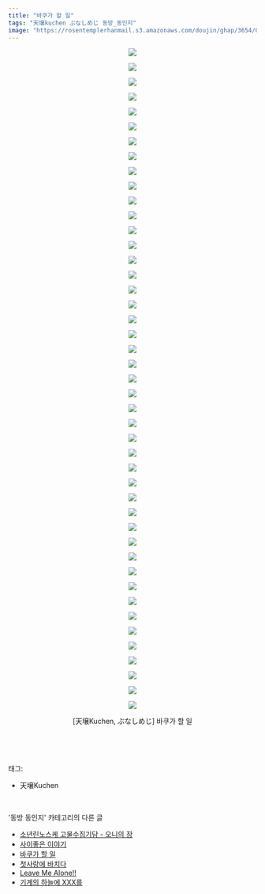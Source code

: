 ```yaml
---
title: "바쿠가 할 일"
tags: "天壌kuchen ぶなしめじ 동방_동인지"
image: "https://rosentemplerhanmail.s3.amazonaws.com/doujin/ghap/3654/001.jpg"
---
```

<div class="article">
<p style="text-align: center; clear: none; float: none;"><img src="{{ site.imgserver11 }}/ghap/3654/001.jpg"/></p>
<p style="text-align: center; clear: none; float: none;"><img src="{{ site.imgserver11 }}/ghap/3654/002.jpg"/></p>
<p style="text-align: center; clear: none; float: none;"><img src="{{ site.imgserver11 }}/ghap/3654/003.jpg"/></p>
<p style="text-align: center; clear: none; float: none;"><img src="{{ site.imgserver11 }}/ghap/3654/004.jpg"/></p>
<p style="text-align: center; clear: none; float: none;"><img src="{{ site.imgserver11 }}/ghap/3654/005.jpg"/></p>
<p style="text-align: center; clear: none; float: none;"><img src="{{ site.imgserver11 }}/ghap/3654/006.jpg"/></p>
<p style="text-align: center; clear: none; float: none;"><img src="{{ site.imgserver11 }}/ghap/3654/007.jpg"/></p>
<p style="text-align: center; clear: none; float: none;"><img src="{{ site.imgserver11 }}/ghap/3654/008.jpg"/></p>
<p style="text-align: center; clear: none; float: none;"><img src="{{ site.imgserver11 }}/ghap/3654/009.jpg"/></p>
<p style="text-align: center; clear: none; float: none;"><img src="{{ site.imgserver11 }}/ghap/3654/010.jpg"/></p>
<p style="text-align: center; clear: none; float: none;"><img src="{{ site.imgserver11 }}/ghap/3654/011.jpg"/></p>
<p style="text-align: center; clear: none; float: none;"><img src="{{ site.imgserver11 }}/ghap/3654/012.jpg"/></p>
<p style="text-align: center; clear: none; float: none;"><img src="{{ site.imgserver11 }}/ghap/3654/013.jpg"/></p>
<p style="text-align: center; clear: none; float: none;"><img src="{{ site.imgserver11 }}/ghap/3654/014.jpg"/></p>
<p style="text-align: center; clear: none; float: none;"><img src="{{ site.imgserver11 }}/ghap/3654/015.jpg"/></p>
<p style="text-align: center; clear: none; float: none;"><img src="{{ site.imgserver11 }}/ghap/3654/016.jpg"/></p>
<p style="text-align: center; clear: none; float: none;"><img src="{{ site.imgserver11 }}/ghap/3654/017.jpg"/></p>
<p style="text-align: center; clear: none; float: none;"><img src="{{ site.imgserver11 }}/ghap/3654/018.jpg"/></p>
<p style="text-align: center; clear: none; float: none;"><img src="{{ site.imgserver11 }}/ghap/3654/019.jpg"/></p>
<p style="text-align: center; clear: none; float: none;"><img src="{{ site.imgserver11 }}/ghap/3654/020.jpg"/></p>
<p style="text-align: center; clear: none; float: none;"><img src="{{ site.imgserver11 }}/ghap/3654/021.jpg"/></p>
<p style="text-align: center; clear: none; float: none;"><img src="{{ site.imgserver11 }}/ghap/3654/022.jpg"/></p>
<p style="text-align: center; clear: none; float: none;"><img src="{{ site.imgserver11 }}/ghap/3654/023.jpg"/></p>
<p style="text-align: center; clear: none; float: none;"><img src="{{ site.imgserver11 }}/ghap/3654/024.jpg"/></p>
<p style="text-align: center; clear: none; float: none;"><img src="{{ site.imgserver11 }}/ghap/3654/025.jpg"/></p>
<p style="text-align: center; clear: none; float: none;"><img src="{{ site.imgserver11 }}/ghap/3654/026.jpg"/></p>
<p style="text-align: center; clear: none; float: none;"><img src="{{ site.imgserver11 }}/ghap/3654/027.jpg"/></p>
<p style="text-align: center; clear: none; float: none;"><img src="{{ site.imgserver11 }}/ghap/3654/028.jpg"/></p>
<p style="text-align: center; clear: none; float: none;"><img src="{{ site.imgserver11 }}/ghap/3654/029.jpg"/></p>
<p style="text-align: center; clear: none; float: none;"><img src="{{ site.imgserver11 }}/ghap/3654/030.jpg"/></p>
<p style="text-align: center; clear: none; float: none;"><img src="{{ site.imgserver11 }}/ghap/3654/031.jpg"/></p>
<p style="text-align: center; clear: none; float: none;"><img src="{{ site.imgserver11 }}/ghap/3654/032.jpg"/></p>
<p style="text-align: center; clear: none; float: none;"><img src="{{ site.imgserver11 }}/ghap/3654/033.jpg"/></p>
<p style="text-align: center; clear: none; float: none;"><img src="{{ site.imgserver11 }}/ghap/3654/034.jpg"/></p>
<p style="text-align: center; clear: none; float: none;"><img src="{{ site.imgserver11 }}/ghap/3654/035.jpg"/></p>
<p style="text-align: center; clear: none; float: none;"><img src="{{ site.imgserver11 }}/ghap/3654/036.jpg"/></p>
<p style="text-align: center; clear: none; float: none;"><img src="{{ site.imgserver11 }}/ghap/3654/037.jpg"/></p>
<p style="text-align: center; clear: none; float: none;"><img src="{{ site.imgserver11 }}/ghap/3654/038.jpg"/></p>
<p style="text-align: center; clear: none; float: none;"><img src="{{ site.imgserver11 }}/ghap/3654/039.jpg"/></p>
<p style="text-align: center; clear: none; float: none;"><img src="{{ site.imgserver11 }}/ghap/3654/040.jpg"/></p>
<p style="text-align: center; clear: none; float: none;"><img src="{{ site.imgserver11 }}/ghap/3654/041.jpg"/></p>
<p style="text-align: center; clear: none; float: none;"><img src="{{ site.imgserver11 }}/ghap/3654/042.jpg"/></p>
<p style="text-align: center; clear: none; float: none;"><img src="{{ site.imgserver11 }}/ghap/3654/043.jpg"/></p>
<p style="text-align: center; clear: none; float: none;"><img src="{{ site.imgserver11 }}/ghap/3654/044.jpg"/></p>
<p style="text-align: center; clear: none; float: none;"><img src="{{ site.imgserver11 }}/ghap/3654/045.jpg"/></p>
<p style="text-align: center; clear: none; float: none;">[天壌Kuchen, ぶなしめじ] 바쿠가 할 일</p>
<p><br/></p>
</div><br/>
<div class="tagTrail">
<p>태그: </p>
<ul>
<li>天壌Kuchen</li>
</ul>
</div><br/>
<div class="another">
<p>'동방 동인지' 카테고리의 다른 글</p>
<ul>
<li><a href="/ghap_3661">소년린노스케 고물수집기담 - 오니의 장</a></li>
<li><a href="/ghap_3655">사이좋은 이야기</a></li>
<li><a href="/ghap_3654">바쿠가 할 일</a></li>
<li><a href="/ghap_3651">첫사랑에 바치다</a></li>
<li><a href="/ghap_3638">Leave Me Alone!!</a></li>
<li><a href="/ghap_3630">기계의 하늘에 XXX를</a></li>
</ul>
</div><br/>
<div class="cb_module cb_fluid">
<div class="cb_wrt cb_profile">
</div><!-- commentList close -->
</div><br/>
